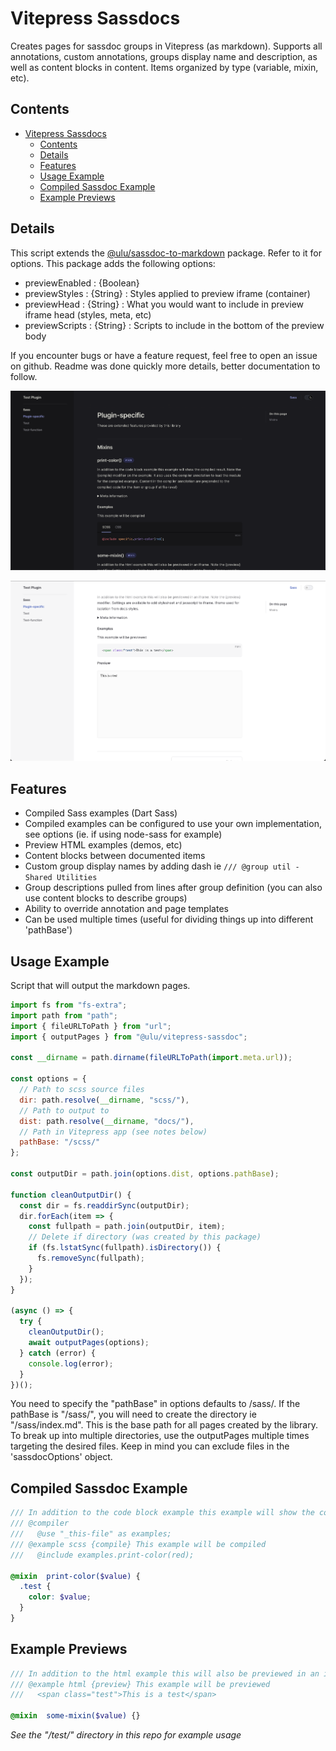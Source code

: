 # Vitepress Sassdocs

Creates pages for sassdoc groups in Vitepress (as markdown). Supports all annotations, custom annotations, groups display name and description, as well as content blocks in content. Items organized by type (variable, mixin, etc).


## Contents

- [Vitepress Sassdocs](#vitepress-sassdocs)
  - [Contents](#contents)
  - [Details](#details)
  - [Features](#features)
  - [Usage Example](#usage-example)
  - [Compiled Sassdoc Example](#compiled-sassdoc-example)
  - [Example Previews](#example-previews)

## Details


This script extends the [@ulu/sassdoc-to-markdown](https://www.npmjs.com/package/@ulu/sassdoc-to-markdown) package. Refer to it for options. This package adds the following options:

- previewEnabled : {Boolean} 
- previewStyles : {String} : Styles applied to preview iframe (container)
- previewHead : {String} : What you would want to include in preview iframe head (styles, meta, etc)
- previewScripts : {String} : Scripts to include in the bottom of the preview body

If you encounter bugs or have a feature request, feel free to open an issue on github. Readme was done quickly more details, better documentation to follow.

![Screenshot of Use in Default Theme (dark)](screenshots/screenshot-1.png)

![Screenshot of Use in Default Theme (light)](screenshots/screenshot-2.png)

## Features

- Compiled Sass examples (Dart Sass) 
- Compiled examples can be configured to use your own implementation, see options (ie. if using node-sass for example)
- Preview HTML examples (demos, etc)
- Content blocks between documented items
- Custom group display names by adding dash ie `/// @group util - Shared Utilities`
- Group descriptions pulled from lines after group definition (you can also use content blocks to describe groups)
- Ability to override annotation and page templates
- Can be used multiple times (useful for dividing things up into different 'pathBase')

## Usage Example

Script that will output the markdown pages. 

```js
import fs from "fs-extra";
import path from "path";
import { fileURLToPath } from "url";
import { outputPages } from "@ulu/vitepress-sassdoc";

const __dirname = path.dirname(fileURLToPath(import.meta.url));

const options = {
  // Path to scss source files
  dir: path.resolve(__dirname, "scss/"),
  // Path to output to
  dist: path.resolve(__dirname, "docs/"),
  // Path in Vitepress app (see notes below)
  pathBase: "/scss/"
};

const outputDir = path.join(options.dist, options.pathBase);

function cleanOutputDir() {
  const dir = fs.readdirSync(outputDir);
  dir.forEach(item => {
    const fullpath = path.join(outputDir, item);
    // Delete if directory (was created by this package)
    if (fs.lstatSync(fullpath).isDirectory()) {
      fs.removeSync(fullpath);
    }
  });
}

(async () => {
  try {
    cleanOutputDir();
    await outputPages(options);
  } catch (error) {
    console.log(error);
  }
})();

```

You need to specify the "pathBase" in options defaults to /sass/. If the pathBase is "/sass/", you will need to create the directory ie "/sass/index.md". This is the base path for all pages created by the library. To break up into multiple directories, use the outputPages multiple times targeting the desired files. Keep in mind you can exclude files in the 'sassdocOptions' object.


## Compiled Sassdoc Example

```scss
/// In addition to the code block example this example will show the compiled result. Note the  {compile} modifier on the example. It also uses the compiler annotation to load the module for the compiled example. Content in the compiler annotation are prepended to the compiled code for the item or group if at file-level)
/// @compiler
///   @use "_this-file" as examples;
/// @example scss {compile} This example will be compiled
///   @include examples.print-color(red);

@mixin  print-color($value) {
  .test {
    color: $value;
  }
}
```

## Example Previews

```scss
/// In addition to the html example this will also be previewed in an iframe. Note the {preview} modifier. Settings are available to add stylesheet and javascript to iframe. Iframe used for isolation from docs styles. 
/// @example html {preview} This example will be previewed
///   <span class="test">This is a test</span>

@mixin  some-mixin($value) {}
```

*See the "/test/" directory in this repo for example usage*
